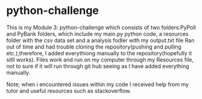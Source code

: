 # python-challenge
This is my Module 3: python-challenge which consists of two folders:PyPoll and PyBank folders, which include my main.py python code, a resources folder with the csv data set and a analysis fodler with my output.txt file
Ran out of time and had trouble cloning the repository(pushing and pulling etc.),therefore, I added everythiong manually to the repository(hopefully it sitll works).
Files work and run on my computer through my Resources file, not to sure if it will run through git hub seeing as I have added everything manually.

Note; when i encountered issues within my code I received help from my tutor and useful resources such as stackoverflow.
